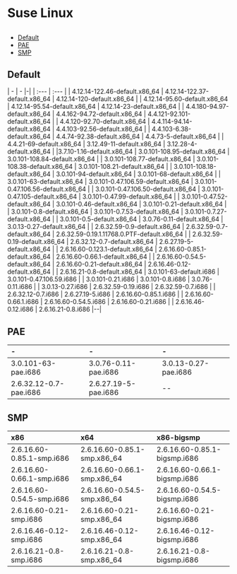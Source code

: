 # Suse Linux

## 

* [Default](suse.md#default)
* [PAE](suse.md#pae)
* [SMP](suse.md#smp)

## Default

| - | - |-|
| :--- | :--- |
| 4.12.14-122.46-default.x86\_64 | 4.12.14-122.37-default.x86\_64 | 4.12.14-120-default.x86\_64 |
| 4.12.14-95.60-default.x86\_64 | 4.12.14-95.54-default.x86\_64 | 4.12.14-23-default.x86\_64 |
| 4.4.180-94.97-default.x86\_64 | 4.4.162-94.72-default.x86\_64 | 4.4.121-92.101-default.x86\_64 |
| 4.4.120-92.70-default.x86\_64 | 4.4.114-94.14-default.x86\_64 | 4.4.103-92.56-default.x86\_64 |
| 4.4.103-6.38-default.x86\_64 | 4.4.74-92.38-default.x86\_64 | 4.4.73-5-default.x86\_64 |
| 4.4.21-69-default.x86\_64 | 3.12.49-11-default.x86\_64 | 3.12.28-4-default.x86\_64 | 
|3.7.10-1.16-default.x86\_64 | 3.0.101-108.95-default.x86\_64 | 3.0.101-108.84-default.x86\_64 |
| 3.0.101-108.77-default.x86\_64 | 3.0.101-108.38-default.x86\_64 | 3.0.101-108.21-default.x86\_64 |
| 3.0.101-108.18-default.x86\_64 | 3.0.101-94-default.x86\_64 | 3.0.101-68-default.x86\_64 |
| 3.0.101-63-default.x86\_64 | 3.0.101-0.47.106.59-default.x86\_64 | 3.0.101-0.47.106.56-default.x86\_64 |
| 3.0.101-0.47.106.50-default.x86\_64 | 3.0.101-0.47.105-default.x86\_64 | 3.0.101-0.47.99-default.x86\_64 |
| 3.0.101-0.47.52-default.x86\_64 | 3.0.101-0.46-default.x86\_64 | 3.0.101-0.21-default.x86\_64 |
| 3.0.101-0.8-default.x86\_64 | 3.0.101-0.7.53-default.x86\_64 | 3.0.101-0.7.27-default.x86\_64 |
| 3.0.101-0.5-default.x86\_64 | 3.0.76-0.11-default.x86\_64 | 3.0.13-0.27-default.x86\_64 |
| 2.6.32.59-0.9-default.x86\_64 | 2.6.32.59-0.7-default.x86\_64 | 2.6.32.59-0.19.1.11768.0.PTF-default.x86\_64 |
| 2.6.32.59-0.19-default.x86\_64 | 2.6.32.12-0.7-default.x86\_64 | 2.6.27.19-5-default.x86\_64 |
| 2.6.16.60-0.123.1-default.x86\_64 | 2.6.16.60-0.85.1-default.x86\_64 | 2.6.16.60-0.66.1-default.x86\_64 |
| 2.6.16.60-0.54.5-default.x86\_64 | 2.6.16.60-0.21-default.x86\_64 | 2.6.16.46-0.12-default.x86\_64 |
| 2.6.16.21-0.8-default.x86\_64 | 3.0.101-63-default.i686 | 3.0.101-0.47.106.59.i686 |
| 3.0.101-0.21.i686 | 3.0.101-0.8.i686 | 3.0.76-0.11.i686 |
| 3.0.13-0.27.i686 | 2.6.32.59-0.19.i686 | 2.6.32.59-0.7.i686 |
| 2.6.32.12-0.7.i686 | 2.6.27.19-5.i686 | 2.6.16.60-0.85.1.i686 |
| 2.6.16.60-0.66.1.i686 | 2.6.16.60-0.54.5.i686 | 2.6.16.60-0.21.i686 |
| 2.6.16.46-0.12.i686 | 2.6.16.21-0.8.i686 |--|

## PAE

| - | - | - |
| :--- | :--- | :--- |
| 3.0.101-63-pae.i686 | 3.0.76-0.11-pae.i686 | 3.0.13-0.27-pae.i686 |
| 2.6.32.12-0.7-pae.i686 | 2.6.27.19-5-pae.i686 | -- |

## SMP

| **x86** | **x64** | **x86-bigsmp** |
| :--- | :--- | :--- |
| 2.6.16.60-0.85.1-smp.i686 | 2.6.16.60-0.85.1-smp.x86\_64 | 2.6.16.60-0.85.1-bigsmp.i686 |
| 2.6.16.60-0.66.1-smp.i686 | 2.6.16.60-0.66.1-smp.x86\_64 | 2.6.16.60-0.66.1-bigsmp.i686 |
| 2.6.16.60-0.54.5-smp.i686 | 2.6.16.60-0.54.5-smp.x86\_64 | 2.6.16.60-0.54.5-bigsmp.i686 |
| 2.6.16.60-0.21-smp.i686 | 2.6.16.60-0.21-smp.x86\_64 | 2.6.16.60-0.21-bigsmp.i686 |
| 2.6.16.46-0.12-smp.i686 | 2.6.16.46-0.12-smp.x86\_64 | 2.6.16.46-0.12-bigsmp.i686 |
| 2.6.16.21-0.8-smp.i686 | 2.6.16.21-0.8-smp.x86\_64 | 2.6.16.21-0.8-bigsmp.i686 |

